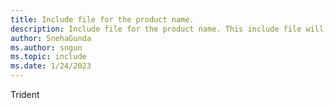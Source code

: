 ```yaml
---
title: Include file for the product name.
description: Include file for the product name. This include file will be referenced in the content where the product name is used.
author: SnehaGunda
ms.author: sngun
ms.topic: include
ms.date: 1/24/2023
---
```


Trident
